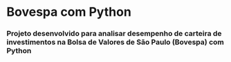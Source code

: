 # Bovespa com Python

### Projeto desenvolvido para analisar desempenho de carteira de investimentos na Bolsa de Valores de São Paulo (Bovespa) com Python
